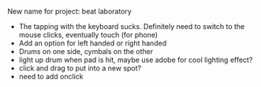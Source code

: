 New name for project: beat laboratory 


- The tapping with the keyboard sucks. Definitely need to switch to the mouse clicks, eventually touch (for phone)
- Add an option for left handed or right handed
- Drums on one side, cymbals on the other
- light up drum when pad is hit, maybe use adobe for cool lighting effect?
- click and drag to put into a new spot?
- need to add onclick
